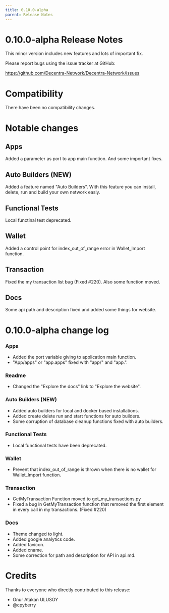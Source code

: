 ```yaml
---
title: 0.10.0-alpha
parent: Release Notes
---
```


0.10.0-alpha Release Notes
====================

This minor version includes new features and lots of important fix.

Please report bugs using the issue tracker at GitHub:

  <https://github.com/Decentra-Network/Decentra-Network/issues>

Compatibility
==============

There have been no compatibility changes.

Notable changes
===============

## Apps

Added a parameter as port to app main function. And some important fixes.

## Auto Builders (NEW)

Added a feature named "Auto Builders". With this feature you can 
install, delete, run and build your own network easiy.

## Functional Tests

Local functinal test deprecated.

## Wallet

Added a control point for index_out_of_range error in Wallet_Import function.

## Transaction

Fixed the my transaction list bug (Fixed #220). Also some function moved.

## Docs

Some api path and description fixed and added some things for website.

0.10.0-alpha change log
=================

### Apps
- Added the port variable giving to application main function.
- "App/apps" or "app.apps" fixed with "app/" and "app.".

### Readme
- Changed the "Explore the docs" link to "Explore the website".

### Auto Builders (NEW)
- Added auto builders for local and docker based installations.
- Added create delete run and start functions for auto builders.
- Some corruption of database cleanup functions fixed with auto 
builders.

### Functional Tests
- Local functional tests have been deprecated.

### Wallet
- Prevent that index_out_of_range is thrown when there is no wallet 
for Wallet_Import function.

### Transaction
- GetMyTransaction Function moved to get_my_transactions.py
- Fixed a bug in GetMyTransaction function that removed the first 
element in every call in my transactions. (Fixed #220)

### Docs
- Theme changed to light.
- Added google analytics code.
- Added favicon.
- Added cname.
- Some correction for path and description for API in api.md.

Credits
=======

Thanks to everyone who directly contributed to this release:

- Onur Atakan ULUSOY
- @cpyberry

